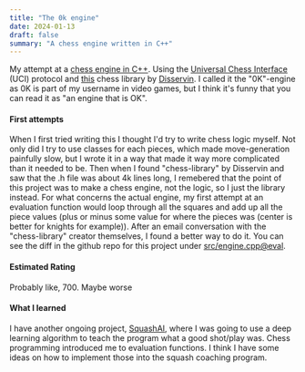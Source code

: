 ```yaml
---
title: "The 0k engine"
date: 2024-01-13
draft: false
summary: "A chess engine written in C++"
---
```

My attempt at a [chess engine in C++](https://github.com/mmkaram/0K-Engine). Using the [Universal Chess Interface](https://www.shredderchess.com/chess-info/features/uci-universal-chess-interface.html) (UCI) protocol and [this](https://github.com/Disservin/chess-library/tree/master) chess library by [Disservin](https://github.com/Disservin). I called it the "0K"-engine as 0K is part of my username in video games, but I think it's funny that you can read it as "an engine that is OK".

#### First attempts
When I first tried writing this I thought I'd try to write chess logic myself. Not only did I try to use classes for each pieces, which made move-generation painfully slow, but I wrote it in a way that made it way more complicated than it needed to be. Then when I found "chess-library" by Disservin and saw that the .h file was about 4k lines long, I remebered that the point of this project was to make a chess engine, not the logic, so I just the library instead.
For what concerns the actual engine, my first attempt at an evaluation function would loop through all the squares and add up all the piece values (plus or minus some value for where the pieces was (center is better for knights for example)). After an email conversation with the "chess-library" creator themselves, I found a better way to do it. You can see the diff in the github repo for this project under [src/engine.cpp@eval](https://github.com/mmkaram/0K-Engine/blob/master/src/engine.cpp#L23). 

#### Estimated Rating
Probably like, 700. Maybe worse

#### What I learned
I have another ongoing project, [SquashAI](/projects/squashai), where I was going to use a deep learning algorithm to teach the program what a good shot/play was. Chess programming introduced me to evaluation functions. I think I have some ideas on how to implement those into the squash coaching program.

